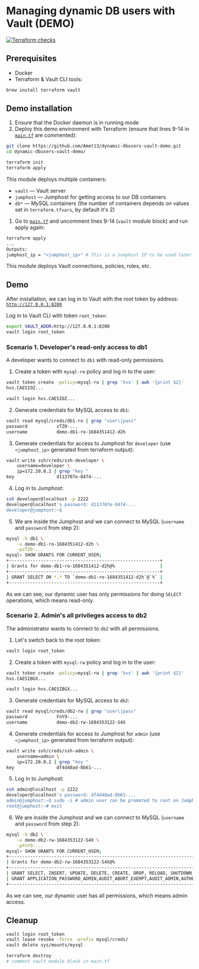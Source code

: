 # Managing dynamic DB users with Vault (DEMO)

[![Terraform checks](https://github.com/Amet13/dynamic-dbusers-vault-demo/actions/workflows/tf-checks.yml/badge.svg)](https://github.com/Amet13/dynamic-dbusers-vault-demo/actions/workflows/tf-checks.yml)

## Prerequisites

- Docker
- Terraform & Vault CLI tools:

```bash
brew install terraform vault
```

## Demo installation

1. Ensure that the Docker daemon is in running mode
2. Deploy this demo environment with Terraform (ensure that lines 9-14 in [`main.tf`](main.tf#L9-L14) are commented):

```bash
git clone https://github.com/Amet13/dynamic-dbusers-vault-demo.git
cd dynamic-dbusers-vault-demo/

terraform init
terraform apply
```

This module deploys multiple containers:

- `vault` — Vault server
- `jumphost` — Jumphost for getting access to our DB containers
- `db*` — MySQL containers (the number of containers depends on values set in `terraform.tfvars`, by default it's 2)

1. Go to [`main.tf`](main.tf#L9-L14) and uncomment lines 9-14 (`vault` module block) and run apply again:

```bash
terraform apply
...
Outputs:
jumphost_ip = "<jumphost_ip>" # This is a Jumphost IP to be used later
```

This module deploys Vault connections, policies, roles, etc.

## Demo

After installation, we can log in to Vault with the root token by address: [`http://127.0.0.1:8200`](http://127.0.0.1:8200)

Log in to Vault CLI with token `root_token`:

```bash
export VAULT_ADDR=http://127.0.0.1:8200
vault login root_token
```

### Scenario 1. Developer's read-only access to db1

A developer wants to connect to `db1` with read-only permissions.

1. Create a token with `mysql-ro` policy and log in to the user:

```bash
vault token create -policy=mysql-ro | grep 'hvs' | awk '{print $2}'
hvs.CAESIOZ...

vault login hvs.CAESIOZ...
```

2. Generate credentials for MySQL access to `db1`:

```bash
vault read mysql/creds/db1-ro | grep "user\|pass"
password           zTZ0-...
username           demo-db1-ro-1684351412-d2h
```

3. Generate credentials for access to Jumphost for `developer` (use `<jumphost_ip>` generated from terraform output):

```bash
vault write ssh/creds/ssh-developer \
    username=developer \
    ip=172.20.0.2 | grep "key "
key                d113707e-8474-...
```

4. Log in to Jumphost:

```bash
ssh developer@localhost -p 2222
developer@localhost's password: d113707e-8474-...
developer@jumphost:~$ 
```

5. We are inside the Jumphost and we can connect to MySQL (`username` and `password` from step 2):

```bash
mysql -h db1 \
    -u demo-db1-ro-1684351412-d2h \
    -pzTZ0-...
mysql> SHOW GRANTS FOR CURRENT_USER;
+---------------------------------------------------------+
| Grants for demo-db1-ro-1684351412-d2h@%                 |
+---------------------------------------------------------+
| GRANT SELECT ON *.* TO `demo-db1-ro-1684351412-d2h`@`%` |
+---------------------------------------------------------+
```

As we can see, our dynamic user has only permissions for doing `SELECT` operations, which means read-only.

### Scenario 2. Admin's all privileges access to db2

The administrator wants to connect to `db2` with all permissions.

1. Let's switch back to the root token:

```bash
vault login root_token
```

2. Create a token with `mysql-rw` policy and log in to the user:

```bash
vault token create -policy=mysql-rw | grep 'hvs' | awk '{print $2}'
hvs.CAESIBGX...

vault login hvs.CAESIBGX...
```

3. Generate credentials for MySQL access to `db2`:

```bash
vault read mysql/creds/db2-rw | grep "user\|pass"
password           FnY9-...
username           demo-db2-rw-1684353122-S4X
```

4. Generate credentials for access to Jumphost for `admin` (use `<jumphost_ip>` generated from terraform output):

```bash
vault write ssh/creds/ssh-admin \
    username=admin \
    ip=172.20.0.2 | grep "key "
key                df4d48ad-8b61-...
```

5. Log in to Jumphost:

```bash
ssh admin@localhost -p 2222
developer@localhost's password: df4d48ad-8b61-...
admin@jumphost:~$ sudo -i # admin user can be promoted to root on Jumphost
root@jumphost:~# exit
```

6. We are inside the Jumphost and we can connect to MySQL (`username` and `password` from step 2):

```bash
mysql -h db2 \
    -u demo-db2-rw-1684353122-S4X \
    -pFnY9-...
mysql> SHOW GRANTS FOR CURRENT_USER;
+------------------------------------------------------------------------------------------------------------------------------------------------------------------------------------------------------------------------------------------------------------------------------------------------------------------------------------------------------------------------------------------------------------------------------------------------------------------------------------------------------------------------------------------------------------------------------------------------------------------------------------------------------------------------------------------------------------------------------------------------------------------------------------------+
| Grants for demo-db2-rw-1684353122-S4X@%                                                                                                                                                                                                                                                                                                                                                                                                                                                                                                                                                                                                                                                                                                                                                  |
+------------------------------------------------------------------------------------------------------------------------------------------------------------------------------------------------------------------------------------------------------------------------------------------------------------------------------------------------------------------------------------------------------------------------------------------------------------------------------------------------------------------------------------------------------------------------------------------------------------------------------------------------------------------------------------------------------------------------------------------------------------------------------------------+
| GRANT SELECT, INSERT, UPDATE, DELETE, CREATE, DROP, RELOAD, SHUTDOWN, PROCESS, FILE, REFERENCES, INDEX, ALTER, SHOW DATABASES, SUPER, CREATE TEMPORARY TABLES, LOCK TABLES, EXECUTE, REPLICATION SLAVE, REPLICATION CLIENT, CREATE VIEW, SHOW VIEW, CREATE ROUTINE, ALTER ROUTINE, CREATE USER, EVENT, TRIGGER, CREATE TABLESPACE, CREATE ROLE, DROP ROLE ON *.* TO `demo-db2-rw-1684353122-S4X`@`%`                                                                                                                                                                                                                                                                                                                                                                                     |
| GRANT APPLICATION_PASSWORD_ADMIN,AUDIT_ABORT_EXEMPT,AUDIT_ADMIN,AUTHENTICATION_POLICY_ADMIN,BACKUP_ADMIN,BINLOG_ADMIN,BINLOG_ENCRYPTION_ADMIN,CLONE_ADMIN,CONNECTION_ADMIN,ENCRYPTION_KEY_ADMIN,FIREWALL_EXEMPT,FLUSH_OPTIMIZER_COSTS,FLUSH_STATUS,FLUSH_TABLES,FLUSH_USER_RESOURCES,GROUP_REPLICATION_ADMIN,GROUP_REPLICATION_STREAM,INNODB_REDO_LOG_ARCHIVE,INNODB_REDO_LOG_ENABLE,PASSWORDLESS_USER_ADMIN,PERSIST_RO_VARIABLES_ADMIN,REPLICATION_APPLIER,REPLICATION_SLAVE_ADMIN,RESOURCE_GROUP_ADMIN,RESOURCE_GROUP_USER,ROLE_ADMIN,SENSITIVE_VARIABLES_OBSERVER,SERVICE_CONNECTION_ADMIN,SESSION_VARIABLES_ADMIN,SET_USER_ID,SHOW_ROUTINE,SYSTEM_USER,SYSTEM_VARIABLES_ADMIN,TABLE_ENCRYPTION_ADMIN,TELEMETRY_LOG_ADMIN,XA_RECOVER_ADMIN ON *.* TO `demo-db2-rw-1684353122-S4X`@`%` |
+------------------------------------------------------------------------------------------------------------------------------------------------------------------------------------------------------------------------------------------------------------------------------------------------------------------------------------------------------------------------------------------------------------------------------------------------------------------------------------------------------------------------------------------------------------------------------------------------------------------------------------------------------------------------------------------------------------------------------------------------------------------------------------------+
```

As we can see, our dynamic user has all permissions, which means admin access.

## Cleanup

```bash
vault login root_token
vault lease revoke -force -prefix mysql/creds/
vault delete sys/mounts/mysql

terraform destroy
# comment vault module block in main.tf
```
